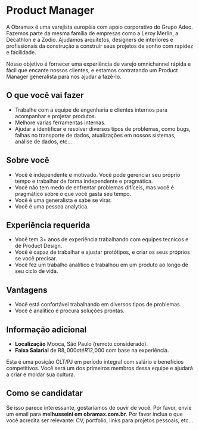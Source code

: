 # Product Manager

A Obramax é uma varejista européia com apoio corporativo do Grupo Adeo. Fazemos parte da mesma família de empresas como a Leroy Merlin, a Decathlon e a Zodio. Ajudamos arquitetos, designers de interiores e profissionais da construção a construir seus projetos de sonho com rapidez e facilidade.

Nosso objetivo é fornecer uma experiência de varejo omnichannel rápida e fácil que encante nossos clientes, e estamos contratando um Product Manager generalista para nos ajudar a fazê-lo.

## O que você vai fazer

- Trabalhe com a equipe de engenharia e clientes internos para acompanhar e projetar produtos.
- Melhore varias ferramentas internas.
- Ajudar a identificar e resolver diversos tipos de problemas, como bugs, falhas no transporte de dados, atualizações em nossos sistemas, análise de dados, etc...

## Sobre você

- Você é independente e motivado. Você pode gerenciar seu próprio tempo e trabalhar de forma independente e pragmática.
- Você não tem medo de enfrentar problemas difíceis, mas você é pragmático sobre o que você gasta seu tempo.
- Você é uma generalista e sabe se virar.
- Você é uma pessoa analytica.

## Experiência requerida

- Você tem 3+ anos de experiência trabalhando com equipes tecnicos e de Product Design.
- Você é capaz de trabalhar e ajustar protótipos, e criar os seus próprios se você precisar.
- Você fez um trabalho analítico e trabalhou em um produto ao longo de seu ciclo de vida.

## Vantagens

- Você está confortável trabalhando em diversos tipos de problemas.
- Você é analítico e procura soluções prontas.

## Informação adicional

- **Localização** Mooca, São Paulo (remoto considerado).
- **Faixa Salarial** de R$8,000 até R$12,000 com base na experiência.

Esta é uma posição CLT/PJ em período integral com salário e benefícios competitivos. Você será um dos primeiros membros dessa equipe e ajudará a criar e moldar sua cultura.

## Como se candidatar

Se isso parece interessante, gostaríamos de ouvir de você. Por favor, envie um email para **melhusseini em obramax.com.br**. Por favor inclua o que você acredita ser relevante: CV, portfolio, links para projetos pessoais, etc...
